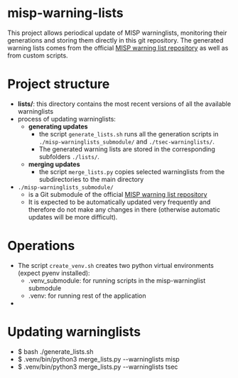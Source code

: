 # misp-warning-lists
This project allows periodical update of MISP warninglists, monitoring their generations and storing them directly in this git repository.
The generated warning lists comes from the official [MISP warning list repository](https://github.com/MISP/misp-warninglists) as well as from custom scripts.

# Project structure
- __lists/__: this directory contains the most recent versions of all the available warninglists
- process of updating warninglists:
  - __generating updates__
    - the script `generate_lists.sh` runs all the generation scripts in `./misp-warninglists_submodule/` and `./tsec-warninglists/`. 
    - The generated warning lists are stored in the corresponding subfolders `./lists/`. 
  - __merging updates__
    - the script `merge_lists.py` copies selected warninglists from the subdirectories to the main directory
- `./misp-warninglists_submodule/`
  - is a Git submodule of the official [MISP warning list repository](https://github.com/MISP/misp-warninglists)
  - It is expected to be automatically updated very frequently and therefore do not make any changes in there (otherwise automatic updates will be more difficult).

# Operations
- The script `create_venv.sh` creates two python virtual environments (expect pyenv installed):
  - .venv_submodule: for running scripts in the misp-warninglist submodule
  - .venv: for running rest of the application
- 

# Updating warninglists
- $ bash ./generate_lists.sh
- $ .venv/bin/python3 merge_lists.py --warninglists misp
- $ .venv/bin/python3 merge_lists.py --warninglists tsec


